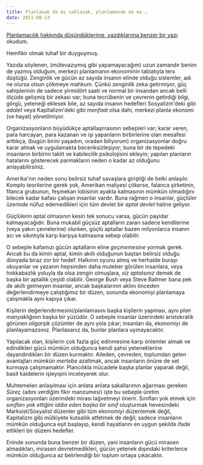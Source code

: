 ```yaml
---
title: Planlasak da mı saklasak, planlamasak da mı …
date: 2011-08-13
---
```


[Planlamacılık hakkında düşündüklerime, yazdıklarıma benzer bir
yazı](http://globalguerrillas.typepad.com/globalguerrillas/2011/07/journal-central-planning-and-the-fall-of-the-us-empire.html)
okudum.

Hemfikir olmak tuhaf bir duyguymuş.

Yazıda söylenen, (mütevazıymış gibi yapamayacağım) uzun zamandır benim
de yazmış olduğum, merkezi planlamanın ekonominin tabiatıyla ters
düştüğü. Zenginlik ve gücün az sayıda insanın elinde olduğu sistemler,
adı ne olursa olsun çökmeye mahkum. Çünkü zenginlik zeka getirmiyor, güç
sahiplerinin de sadece yirmidört saati ve normal bir insandan ancak
belli ölçüde gelişmiş bir zekası var; buna tecrübenin ve çevrenin
getirdiği bilgi, görgü, yeteneği eklesek bile, az sayıda insanın
hedefleri Sosyalizm'deki gibi *adalet* veya Kapitalizm'deki gibi
*menfaat* olsa dahi, merkezi planla ekonomi (ve hayat) yönetilmiyor.

Organizasyonların büyüdükçe aptallaşmasının sebepleri var; karar veren,
para harcayan, para kazanan ve işi yapanların birbirlerine olan mesafesi
arttıkça, (bugün birini yaşadım, oradan biliyorum) organizasyonlar doğru
karar almak ve uygulamakta beceriksizleşiyor; buna bir de tepedeki
insanların birbirini taklit ve kabilecilik psikolojisini ekleyin;
yapılan planların hatalarını gösterecek parmakların neden o kadar az
olduğunu anlayabilirsiniz.

Amerika'nın neden sonu belirsiz tuhaf savaşlara giriştiği de belki
anlaşılır. Komplo teorilerine gerek yok, Amerikan maliyesi çökerse,
falanca şirketinin, filanca grubunun, feşmekan lobisinin ayakta
kalmasının mümkün olmadığını bilecek kadar kafası çalışan insanlar
vardır. Buna rağmen o insanlar, güçlüler üzerinde nüfuz edemedikleri
için tüm devlet bir *aptal devlet* haline geliyor.

Güçlülerin aptal olmasının kesin tek sonucu varsa, gücün payidar
kalmayacağıdır. Buna mukabil güçsüz aptalların zararı sadece kendilerine
(veya yakın çevrelerine) olurken, güçlü aptallar bazen milyonlarca
insanın acı ve sıkıntıyla karşı karşıya kalmasına sebep olabilir.

O sebeple kafamızı gücün aptalların eline *geçmemesine* yormak gerek.
Ancak bu da kimin aptal, kimin akıllı olduğunun baştan belirsiz olduğu
dünyada biraz zor bir hedef. Halkının oyunu almış ve herhalde burayı
okuyanlar ve yazanın hepsinden daha muteber görülen insanlara, veya
hokkabazlık yoluyla da olsa zengin olmuşlara, *siz aptalsınız* demek de
başka bir aptallık çeşidi olabilir. George Bush veya Steve Ballmer bana
pek de akıllı gelmeyen insanlar, ancak başkalarının aklını önceden
değerlendirmeye çalıştığımız bir düzen, sonunda ekonomiyi planlamaya
çalışmakla aynı kapıya çıkar.

Kişilerin değerlendirmesini/planlamasını başka kişilerin yapması, aynı
*plan manyaklığının* başka bir yüzüdür. O sebeple insanlar üzerindeki
aristokratik görünen *oligarşik* çözümler de aynı yola çıkar; insanları
da, ekonomiyi de planlayamazsınız. Planlasanız da, bunlar planlara
uymayacaktır.

Yapılacak olan, kişilerin çok fazla güç edinmesine karşı önlemler almak
ve edindikleri gücü mümkün olduğunca kendi şahsi yeteneklerine
dayandırdıkları bir düzen kurmaktır. Aileden, çevreden, toplumdan gelen
avantajları *mümkün mertebe* azaltmak, ancak insanların önüne de set
kurmaya çalışmamaktır. Plancılıkla mücadele başka planlar yaparak değil,
basit kaidelerin işleyişini inceleyerek olur.

Muhtemelen anlaşılması için anlata anlata sakallarımın ağarması gereken
*Süreç* (adını verdiğim fikir manzumesi) işte bu sebeple üretim
organizasyonları üzerindeki mirası lağvetmeyi önerir. Sınıfları yok
etmek için *sınıfları yok ettiğini iddia eden başka bir sınıf*
oluşturmak hevesindeki Marksist/Sosyalist düzenler gibi tüm ekonomiyi
düzenlemek değil, Kapitalizm gibi mülkiyete kutsallık atfetmek de değil;
sadece insanların mümkün olduğunca eşit başlayıp, kendi hayatlarını en
uygun şekilde ifade ettikleri bir düzeni hedefler.

Eninde sonunda buna benzer bir düzen, yani insanların gücü mirasen
almadıkları, mirasen devretmedikleri, gücün yetenek dışındaki
kriterlerce mümkün olduğunca az belirlendiği bir toplum ortaya
çıkacaktır.

